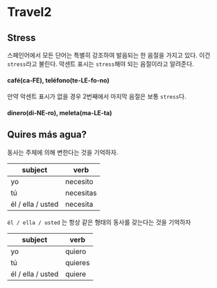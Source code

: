 # Travel2



## Stress

스페인어에서 모든 단어는 특별히 강조하여 발음되는 한 음절을 가지고 있다. 이건 `stress`라고 불린다.  악센트 표시는 `stress`해야 되는 음절이라고 알려준다.

#### café(ca-FE), teléfono(te-LE-fo-no)

만약 악센트 표시가 없을 경우 2번째에서 마지막 음절은 보통 `stress`다.

#### dinero(di-NE-ro), meleta(ma-LE-ta)

 

## Quires más agua?

동사는 주체에 의해 변한다는 것을 기억하자.

| subject           | verb      |
| ----------------- | --------- |
| yo                | necesito  |
| tú                | necesitas |
| él / ella / usted | necesita  |

`él / ella / usted` 는 항상 같은 형태의 동사를 갖는다는 것을 기억하자

| subject           | verb    |
| ----------------- | ------- |
| yo                | quiero  |
| tú                | quieres |
| él / ella / usted | quiere  |
